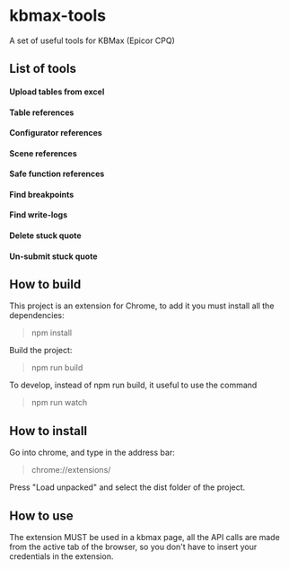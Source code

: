 # kbmax-tools
A set of useful tools for KBMax (Epicor CPQ)

## List of tools

#### Upload tables from excel
#### Table references
#### Configurator references
#### Scene references
#### Safe function references
#### Find breakpoints
#### Find write-logs
#### Delete stuck quote
#### Un-submit stuck quote


## How to build
This project is an extension for Chrome, to add it you must install all the dependencies:

> npm install

Build the project:

> npm run build

To develop, instead of npm run build, it useful to use the command

> npm run watch

## How to install
Go into chrome, and type in the address bar:

> chrome://extensions/

Press "Load unpacked" and select the dist folder of the project.

## How to use
The extension MUST be used in a kbmax page, all the API calls are made from the active tab of the browser, so you don't have to insert your credentials in the extension.
